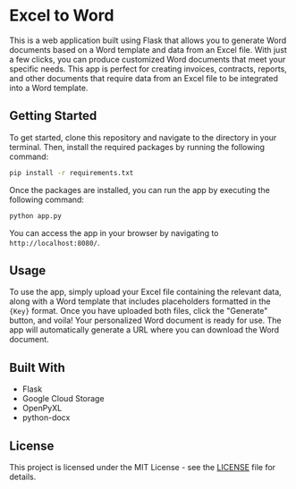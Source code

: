 # Excel to Word

This is a web application built using Flask that allows you to generate Word documents based on a Word template and data from an Excel file. With just a few clicks, you can produce customized Word documents that meet your specific needs. This app is perfect for creating invoices, contracts, reports, and other documents that require data from an Excel file to be integrated into a Word template.

## Getting Started

To get started, clone this repository and navigate to the directory in your terminal. Then, install the required packages by running the following command:

```bash
pip install -r requirements.txt
```

Once the packages are installed, you can run the app by executing the following command:

``` bash
python app.py
```

You can access the app in your browser by navigating to `http://localhost:8080/`.

## Usage

To use the app, simply upload your Excel file containing the relevant data, along with a Word template that includes placeholders formatted in the `{Key}` format. Once you have uploaded both files, click the "Generate" button, and voila! Your personalized Word document is ready for use. The app will automatically generate a URL where you can download the Word document.

## Built With

- Flask
- Google Cloud Storage
- OpenPyXL
- python-docx

## License

This project is licensed under the MIT License - see the [LICENSE](LICENSE) file for details.
